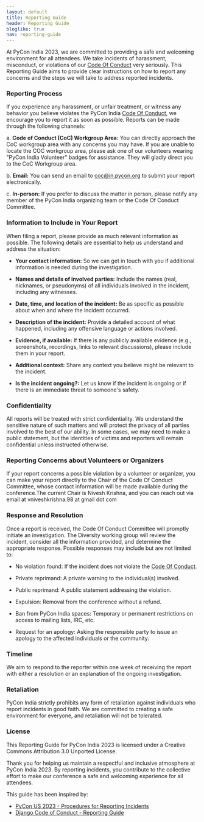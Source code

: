 ```yaml
---
layout: default
title: Reporting Guide
header: Reporting Guide
bloglike: true
nav: reporting-guide
---
```


At PyCon India 2023, we are committed to providing a safe and welcoming
environment for all attendees. We take incidents of harassment, misconduct, or
violations of our [Code Of Conduct](../code-of-conduct) very seriously. This
Reporting Guide aims to provide clear instructions on how to report any concerns
and the steps we will take to address reported incidents.

### Reporting Process

If you experience any harassment, or unfair treatment, or witness any
behavior you believe violates the PyCon India [Code Of Conduct](../code-of-conduct),
we encourage you to report it as soon as possible. Reports can be made through the
following channels:

a. **Code of Conduct (CoC) Workgroup Area:** You can directly approach the CoC
workgroup area with any concerns you may have. If you are unable to locate the
COC workgroup area, please ask one of our volunteers wearing "PyCon India
Volunteer" badges for assistance. They will gladly direct you to the CoC
Workgroup area.

b. **Email:** You can send an email to
[coc@in.pycon.org](mailto:coc@in.pycon.org) to submit your report
electronically.

c. **In-person:** If you prefer to discuss the matter in person, please notify
any member of the PyCon India organizing team or the Code Of Conduct Committee.

### Information to Include in Your Report

When filing a report, please provide as much relevant information as possible.
The following details are essential to help us understand and address the
situation:

- **Your contact information:** So we can get in touch with you if additional
  information is needed during the investigation.

- **Names and details of involved parties:** Include the names (real, nicknames,
  or pseudonyms) of all individuals involved in the incident, including any
  witnesses.

- **Date, time, and location of the incident:** Be as specific as possible about
  when and where the incident occurred.

- **Description of the incident:** Provide a detailed account of what happened,
  including any offensive language or actions involved.

- **Evidence, if available:** If there is any publicly available evidence (e.g.,
  screenshots, recordings, links to relevant discussions), please include them
  in your report.

- **Additional context:** Share any context you believe might be relevant to the
  incident.

- **Is the incident ongoing?:** Let us know if the incident is ongoing or if
  there is an immediate threat to someone's safety.

### Confidentiality

All reports will be treated with strict confidentiality. We understand the
sensitive nature of such matters and will protect the privacy of all parties
involved to the best of our ability. In some cases, we may need to make a public
statement, but the identities of victims and reporters will remain confidential
unless instructed otherwise.

### Reporting Concerns about Volunteers or Organizers

If your report concerns a possible violation by a volunteer or organizer, you
can make your report directly to the Chair of the Code Of Conduct Committee,
whose contact information will be made available during the conference.The current
Chair is Nivesh Krishna, and you can reach out via email at
vniveshkrishna.98 at gmail dot com

### Response and Resolution

Once a report is received, the Code Of Conduct Committee will promptly initiate
an investigation. The Diversity working group will review the incident, consider
all the information provided, and determine the appropriate response. Possible
responses may include but are not limited to:

- No violation found: If the incident does not violate the
  [Code Of Conduct](../code-of-conduct).

- Private reprimand: A private warning to the individual(s) involved.

- Public reprimand: A public statement addressing the violation.

- Expulsion: Removal from the conference without a refund.

- Ban from PyCon India spaces: Temporary or permanent restrictions on access to
  mailing lists, IRC, etc.

- Request for an apology: Asking the responsible party to issue an apology to
  the affected individuals or the community.

### Timeline

We aim to respond to the reporter within one week of receiving the report with
either a resolution or an explanation of the ongoing investigation.

### Retaliation

PyCon India strictly prohibits any form of retaliation against individuals who
report incidents in good faith. We are committed to creating a safe environment
for everyone, and retaliation will not be tolerated.

### License

This Reporting Guide for PyCon India 2023 is licensed under a Creative Commons
Attribution 3.0 Unported License.

Thank you for helping us maintain a respectful and inclusive atmosphere at PyCon
India 2023. By reporting incidents, you contribute to the collective effort to
make our conference a safe and welcoming experience for all attendees.

This guide has been inspired by:

- [PyCon US 2023 - Procedures for Reporting Incidents](https://us.pycon.org/2023/about/code-of-conduct/attendee-reporting/)
- [Django Code of Conduct - Reporting Guide](https://www.djangoproject.com/conduct/reporting/)
